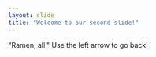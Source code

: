 ```yaml
---
layout: slide
title: "Welcome to our second slide!"
---
```

"Ramen, all."
Use the left arrow to go back!
